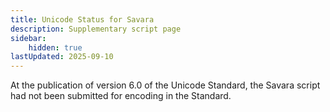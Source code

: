 ```yaml
---
title: Unicode Status for Savara
description: Supplementary script page
sidebar:
    hidden: true
lastUpdated: 2025-09-10
---
```


At the publication of version 6.0 of the Unicode Standard, the Savara script had not been submitted for encoding in the Standard.

[comment]: # (end of intro)

[comment]: # (start of blocks)



[comment]: # (end of blocks)

[comment]: # (start of chars)



[comment]: # (end of chars)

[comment]: # (start of rest)


